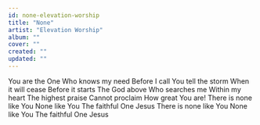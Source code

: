 ```yaml
---
id: none-elevation-worship
title: "None"
artist: "Elevation Worship"
album: ""
cover: ""
created: ""
updated: ""
---
```


You are the One
Who knows my need
Before I call
You tell the storm
When it will cease
Before it starts
The God above
Who searches me
Within my heart
The highest praise
Cannot proclaim
How great You are!
There is none like You
None like You
The faithful One
Jesus
There is none like You
None like You
The faithful One
Jesus